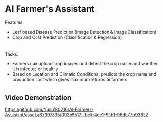 # AI Farmer's Assistant

Features:
- Leaf based Disease Prediction (Image Detection & Image Classification)
- Crop and Cost Prediction (Classification & Regression)
#
Tasks:
- Farmers can upload crop images and detect the crop name and whether it is infected or healthy
- Based on Location and Climatic Conditions, predicts the crop name and production cost which gives maximum returns to farmers
#
## Video Demonstration
https://github.com/Yusuf80216/AI-Farmers-Assistant/assets/67997835/092b9517-fbe5-4ce1-90b1-96db77b93632


